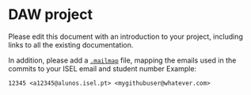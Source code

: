 # DAW project

Please edit this document with an introduction to your project, including links to all the existing documentation.

In addition, please add a [`.mailmap`](https://git-scm.com/docs/gitmailmap) file, mapping the emails used in the commits to your ISEL email and student number
Example:

```
12345 <a12345@alunos.isel.pt> <mygithubuser@whatever.com>
```
